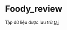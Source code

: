 # Foody_review
Tập dữ liệu được lưu trữ [tại](https://forum.machinelearningcoban.com/t/d-li-u-review-c-a-foody/203 "meow") 